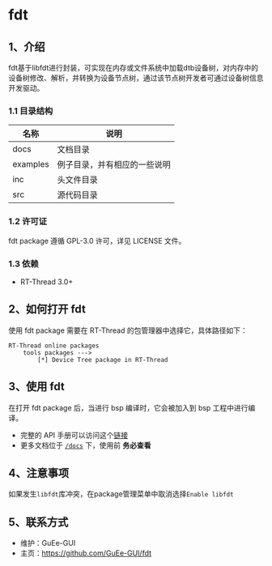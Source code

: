# fdt

## 1、介绍

fdt基于libfdt进行封装，可实现在内存或文件系统中加载dtb设备树，对内存中的设备树修改、解析，并转换为设备节点树，通过该节点树开发者可通过设备树信息开发驱动。

### 1.1 目录结构

| 名称 | 说明 |
| ---- | ---- |
| docs  | 文档目录 |
| examples | 例子目录，并有相应的一些说明 |
| inc  | 头文件目录 |
| src  | 源代码目录 |

### 1.2 许可证

fdt package 遵循 GPL-3.0 许可，详见 LICENSE 文件。

### 1.3 依赖

- RT-Thread 3.0+

## 2、如何打开 fdt

使用 fdt package 需要在 RT-Thread 的包管理器中选择它，具体路径如下：

```
RT-Thread online packages
    tools packages --->
        [*] Device Tree package in RT-Thread
```

## 3、使用 fdt

在打开 fdt package 后，当进行 bsp 编译时，它会被加入到 bsp 工程中进行编译。

- 完整的 API 手册可以访问这个[链接](docs/api.md)
- 更多文档位于 [`/docs`](/docs) 下，使用前 **务必查看**

## 4、注意事项

如果发生`libfdt`库冲突，在package管理菜单中取消选择`Enable libfdt`

## 5、联系方式

- 维护：GuEe-GUI
- 主页：<https://github.com/GuEe-GUI/fdt>
